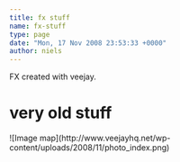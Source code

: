 ```yaml
---
title: fx stuff
name: fx-stuff
type: page
date: "Mon, 17 Nov 2008 23:53:33 +0000"
author: niels
---
```

FX created with veejay.  


# very old stuff  
<div>  
![Image map](http://www.veejayhq.net/wp-content/uploads/2008/11/photo_index.png)  
<map id="photo_index" name="photo_index">  
<area href="http://www.veejayhq.net/wp-content/uploads/2008/11/blendkey1.jpg" shape="rect" coords="0,0,53,49" alt=""></area>  
<area href="http://www.veejayhq.net/wp-content/uploads/2008/11/blendkey2.jpg" shape="rect" coords="54,0,107,49" alt=""></area>  
<area href="http://www.veejayhq.net/wp-content/uploads/2008/11/blendkey3.jpg" shape="rect" coords="108,0,161,49" alt=""></area>  
<area href="http://www.veejayhq.net/wp-content/uploads/2008/11/capensis1.jpg" shape="rect" coords="162,0,215,49" alt=""></area>  
<area href="http://www.veejayhq.net/wp-content/uploads/2008/11/capensis10.jpg" shape="rect" coords="216,0,269,49" alt=""></area>  
<area href="http://www.veejayhq.net/wp-content/uploads/2008/11/capensis2.jpg" shape="rect" coords="270,0,323,49" alt=""></area>  
<area href="http://www.veejayhq.net/wp-content/uploads/2008/11/capensis3.jpg" shape="rect" coords="324,0,377,49" alt=""></area>  
<area href="http://www.veejayhq.net/wp-content/uploads/2008/11/capensis4.jpg" shape="rect" coords="378,0,431,49" alt=""></area>  
<area href="http://www.veejayhq.net/wp-content/uploads/2008/11/capensis5.jpg" shape="rect" coords="432,0,485,49" alt=""></area>  
<area href="http://www.veejayhq.net/wp-content/uploads/2008/11/capensis6.jpg" shape="rect" coords="486,0,539,49" alt=""></area>  
<area href="http://www.veejayhq.net/wp-content/uploads/2008/11/capensis7.jpg" shape="rect" coords="0,50,53,99" alt=""></area>  
<area href="http://www.veejayhq.net/wp-content/uploads/2008/11/capensis8.jpg" shape="rect" coords="54,50,107,99" alt=""></area>  
<area href="http://www.veejayhq.net/wp-content/uploads/2008/11/capensis9.jpg" shape="rect" coords="108,50,161,99" alt=""></area>  
<area href="http://www.veejayhq.net/wp-content/uploads/2008/11/chromakey3.jpg" shape="rect" coords="162,50,215,99" alt=""></area>  
<area href="http://www.veejayhq.net/wp-content/uploads/2008/11/chromakey4.jpg" shape="rect" coords="216,50,269,99" alt=""></area>  
<area href="http://www.veejayhq.net/wp-content/uploads/2008/11/chromakey5.jpg" shape="rect" coords="270,50,323,99" alt=""></area>  
<area href="http://www.veejayhq.net/wp-content/uploads/2008/11/chromakey6.jpg" shape="rect" coords="324,50,377,99" alt=""></area>  
<area href="http://www.veejayhq.net/wp-content/uploads/2008/11/chromamagick4.jpg" shape="rect" coords="378,50,431,99" alt=""></area>  
<area href="http://www.veejayhq.net/wp-content/uploads/2008/11/cubics.jpg" shape="rect" coords="432,50,485,99" alt=""></area>  
<area href="http://www.veejayhq.net/wp-content/uploads/2008/11/effectv1.jpg" shape="rect" coords="486,50,539,99" alt=""></area>  
<area href="http://www.veejayhq.net/wp-content/uploads/2008/11/effectv2.jpg" shape="rect" coords="0,100,53,149" alt=""></area>  
<area href="http://www.veejayhq.net/wp-content/uploads/2008/11/effectv3.jpg" shape="rect" coords="54,100,107,149" alt=""></area>  
<area href="http://www.veejayhq.net/wp-content/uploads/2008/11/effectv4.jpg" shape="rect" coords="108,100,161,149" alt=""></area>  
<area href="http://www.veejayhq.net/wp-content/uploads/2008/11/effectv5.jpg" shape="rect" coords="162,100,215,149" alt=""></area>  
<area href="http://www.veejayhq.net/wp-content/uploads/2008/11/emboss1.jpg" shape="rect" coords="216,100,269,149" alt=""></area>  
<area href="http://www.veejayhq.net/wp-content/uploads/2008/11/fib1.jpg" shape="rect" coords="270,100,323,149" alt=""></area>  
<area href="http://www.veejayhq.net/wp-content/uploads/2008/11/fib2.jpg" shape="rect" coords="324,100,377,149" alt=""></area>  
<area href="http://www.veejayhq.net/wp-content/uploads/2008/11/gal2-1.jpg" shape="rect" coords="378,100,431,149" alt=""></area>  
<area href="http://www.veejayhq.net/wp-content/uploads/2008/11/gal2-10.jpg" shape="rect" coords="432,100,485,149" alt=""></area>  
<area href="http://www.veejayhq.net/wp-content/uploads/2008/11/gal2-3.jpg" shape="rect" coords="486,100,539,149" alt=""></area>  
<area href="http://www.veejayhq.net/wp-content/uploads/2008/11/gal2-4.jpg" shape="rect" coords="0,150,53,199" alt=""></area>  
<area href="http://www.veejayhq.net/wp-content/uploads/2008/11/gal2-5.jpg" shape="rect" coords="54,150,107,199" alt=""></area>  
<area href="http://www.veejayhq.net/wp-content/uploads/2008/11/gal2-6.jpg" shape="rect" coords="108,150,161,199" alt=""></area>  
<area href="http://www.veejayhq.net/wp-content/uploads/2008/11/gal2-7.jpg" shape="rect" coords="162,150,215,199" alt=""></area>  
<area href="http://www.veejayhq.net/wp-content/uploads/2008/11/gal2-8.jpg" shape="rect" coords="216,150,269,199" alt=""></area>  
<area href="http://www.veejayhq.net/wp-content/uploads/2008/11/gal2-9.jpg" shape="rect" coords="270,150,323,199" alt=""></area>  
<area href="http://www.veejayhq.net/wp-content/uploads/2008/11/greykey.jpg" shape="rect" coords="324,150,377,199" alt=""></area>  
<area href="http://www.veejayhq.net/wp-content/uploads/2008/11/lumakey1.jpg" shape="rect" coords="378,150,431,199" alt=""></area>  
<area href="http://www.veejayhq.net/wp-content/uploads/2008/11/lumakey2.jpg" shape="rect" coords="432,150,485,199" alt=""></area>  
<area href="http://www.veejayhq.net/wp-content/uploads/2008/11/lumakey3.jpg" shape="rect" coords="486,150,539,199" alt=""></area>  
<area href="http://www.veejayhq.net/wp-content/uploads/2008/11/lumamagick10.jpg" shape="rect" coords="0,200,53,249" alt=""></area>  
<area href="http://www.veejayhq.net/wp-content/uploads/2008/11/lumamagick18.jpg" shape="rect" coords="54,200,107,249" alt=""></area>  
<area href="http://www.veejayhq.net/wp-content/uploads/2008/11/lumamagick4.jpg" shape="rect" coords="108,200,161,249" alt=""></area>  
<area href="http://www.veejayhq.net/wp-content/uploads/2008/11/overl-00095.jpg" shape="rect" coords="162,200,215,249" alt=""></area>  
<area href="http://www.veejayhq.net/wp-content/uploads/2008/11/sdancer1.jpg" shape="rect" coords="216,200,269,249" alt=""></area>  
<area href="http://www.veejayhq.net/wp-content/uploads/2008/11/sdancer2.jpg" shape="rect" coords="270,200,323,249" alt=""></area>  
<area href="http://www.veejayhq.net/wp-content/uploads/2008/11/sdancer4.jpg" shape="rect" coords="324,200,377,249" alt=""></area>  
<area href="http://www.veejayhq.net/wp-content/uploads/2008/11/sdancer5.jpg" shape="rect" coords="378,200,431,249" alt=""></area>  
<area href="http://www.veejayhq.net/wp-content/uploads/2008/11/sdancer6.jpg" shape="rect" coords="432,200,485,249" alt=""></area>  
<area href="http://www.veejayhq.net/wp-content/uploads/2008/11/sdancer7.jpg" shape="rect" coords="486,200,539,249" alt=""></area>  
<area href="http://www.veejayhq.net/wp-content/uploads/2008/11/sdancer9.jpg" shape="rect" coords="0,250,53,299" alt=""></area>  
<area href="http://www.veejayhq.net/wp-content/uploads/2008/11/feet1.jpg" shape="rect" coords="54,250,107,299" alt=""></area>  
<area href="http://www.veejayhq.net/wp-content/uploads/2008/11/sfeet2.jpg" shape="rect" coords="108,250,161,299" alt=""></area>  
<area href="http://www.veejayhq.net/wp-content/uploads/2008/11/sfeet3.jpg" shape="rect" coords="162,250,215,299" alt=""></area>  
<area href="http://www.veejayhq.net/wp-content/uploads/2008/11/sleg3.jpg" shape="rect" coords="216,250,269,299" alt=""></area>  
<area href="http://www.veejayhq.net/wp-content/uploads/2008/11/sleg4.jpg" shape="rect" coords="270,250,323,299" alt=""></area>  
<area href="http://www.veejayhq.net/wp-content/uploads/2008/11/sleg5.jpg" shape="rect" coords="324,250,377,299" alt=""></area>  
<area href="http://www.veejayhq.net/wp-content/uploads/2008/11/sleg6.jpg" shape="rect" coords="378,250,431,299" alt=""></area>  
<area href="http://www.veejayhq.net/wp-content/uploads/2008/11/sleg7.jpg" shape="rect" coords="432,250,485,299" alt=""></area>  
<area href="http://www.veejayhq.net/wp-content/uploads/2008/11/sleg8.jpg" shape="rect" coords="486,250,539,299" alt=""></area>  
<area href="http://www.veejayhq.net/wp-content/uploads/2008/11/ssmoothkey.jpg" shape="rect" coords="0,300,53,349" alt=""></area>  
<area href="http://www.veejayhq.net/wp-content/uploads/2008/11/ssmoothkey2.jpg" shape="rect" coords="54,300,107,349" alt=""></area>  
<area href="http://www.veejayhq.net/wp-content/uploads/2008/11/strong1.jpg" shape="rect" coords="108,300,161,349" alt=""></area>  
<area href="http://www.veejayhq.net/wp-content/uploads/2008/11/strong10.jpg" shape="rect" coords="162,300,215,349" alt=""></area>  
<area href="http://www.veejayhq.net/wp-content/uploads/2008/11/strong11.jpg" shape="rect" coords="216,300,269,349" alt=""></area>  
<area href="http://www.veejayhq.net/wp-content/uploads/2008/11/strong12.jpg" shape="rect" coords="270,300,323,349" alt=""></area>  
<area href="http://www.veejayhq.net/wp-content/uploads/2008/11/strong13.jpg" shape="rect" coords="324,300,377,349" alt=""></area>  
<area href="http://www.veejayhq.net/wp-content/uploads/2008/11/strong3.jpg" shape="rect" coords="378,300,431,349" alt=""></area>  
<area href="http://www.veejayhq.net/wp-content/uploads/2008/11/strong4.jpg" shape="rect" coords="432,300,485,349" alt=""></area>  
<area href="http://www.veejayhq.net/wp-content/uploads/2008/11/strong5.jpg" shape="rect" coords="486,300,539,349" alt=""></area>  
<area href="http://www.veejayhq.net/wp-content/uploads/2008/11/strong9.jpg" shape="rect" coords="0,350,53,399" alt=""></area>  
</map>  
</div>
